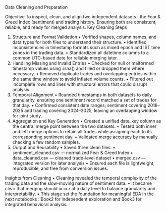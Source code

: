 Data Cleaning and Preparation

Objective
To inspect, clean, and align two independent datasets : the Fear & Greed Index (sentiment)
and trading history. Ensuring both are consistent, reliable, and ready for merged analysis.
Key Cleaning Steps

1. Structure and Format Validation
• Verified shapes, column names, and data types for both files to understand their structure.
• Identified inconsistencies in timestamp formats such as mixed epoch and IST time zones in
the trading data.
• Standardized all datetime columns to a common UTC-based date for reliable merging later.
2. Handling Missing and Invalid Entries
• Checked for null or malformed timestamp values using .isna() and filled or dropped them
where necessary.
• Removed duplicate trades and overlapping entries within the same time window to avoid
inflated volume counts.
• Filtered out incomplete rows and lines with structural errors that could disrupt analysis.
3. Temporal Alignment
• Rounded timestamps in both datasets to daily granularity, ensuring one sentiment record
matched a set of trades for that day.
• Confirmed consistent date ranges; sentiment covering 2018–2025 and trading covering
2024–2025, leaving an overlapping window for joint study.
4. Aggregation and Key Generation
• Created a unified date_key column as the central merge point between the two datasets.
• Tested both inner and left merge options to retain all trades while assigning each to its
corresponding sentiment day.
• Validated merge accuracy by manually checking a few random samples.
5. Output and Reusability
• Saved three clean files:
• sentiment_cleaned.csv — normalized Fear & Greed Index
• data_cleaned.csv — cleaned trade-level dataset
• merged.csv — integrated version for later analysis
• Ensured each file is lightweight, reproducible, and free from conversion issues.

Insights from Cleaning
• Cleaning revealed the temporal complexity of the trading data and the slow-moving nature
of sentiment data.
• It became clear that merging should occur at a daily level to balance granularity and
interpretability.
• This stage set the foundation for meaningful EDA in the next notebooks : Book2 for
independent exploration and Book3 for integrated behavioral analysis.